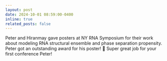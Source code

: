 ```yaml
---
layout: post
date: 2024-10-01 08:59:00-0400
inline: true
related_posts: false
---
```


Peter and Hiranmay gave posters at NY RNA Symposium for their work about modeling RNA structural ensemble and phase separation propensity. Peter got an outstanding award for his poster! :tada: Super great job for your first conference Peter!